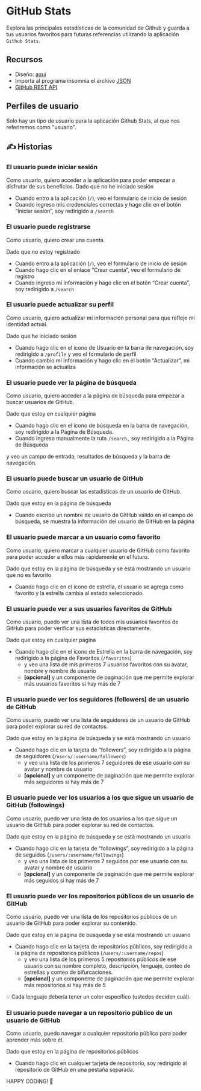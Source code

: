 # GitHub Stats

Explora las principales estadísticas de la comunidad de Github y guarda a tus usuarios favoritos para futuras referencias utilizando la aplicación `Github Stats`.

## Recursos

- Diseño: [aquí](https://www.figma.com/design/C8B1T1HFdUI2kaFGYwXOOI/Github-Stats?m=dev)
- Importa al programa insomnia el archivo [JSON](https://drive.google.com/file/d/1UWqGoX9QcBZtqjVsxRIOTfIR7vJggMjv/view?usp=sharing)
- [GitHub REST API](https://docs.github.com/en/rest)
  

## **Perfiles de usuario**

Solo hay un tipo de usuario para la aplicación Github Stats, al que nos referiremos como "usuario".


## ✍️ **Historias**

### **El usuario puede iniciar sesión**

Como usuario, quiero acceder a la aplicación para poder empezar a disfrutar de sus beneficios. Dado que no he iniciado sesión

- Cuando entro a la aplicación (`/`), veo el formulario de inicio de sesión
- Cuando ingreso mis credenciales correctas y hago clic en el botón “Iniciar sesión”, soy redirigido a `/search`
  

### **El usuario puede registrarse**

Como usuario, quiero crear una cuenta.

Dado que no estoy registrado

- Cuando entro a la aplicación (`/`), veo el formulario de inicio de sesión
- Cuando hago clic en el enlace “Crear cuenta”, veo el formulario de registro
- Cuando ingreso mi información y hago clic en el botón “Crear cuenta”, soy redirigido a `/search`
  

### **El usuario puede actualizar su perfil**

Como usuario, quiero actualizar mi información personal para que refleje mi identidad actual.

Dado que he iniciado sesión

- Cuando hago clic en el ícono de Usuario en la barra de navegación, soy redirigido a `/profile` y veo el formulario de perfil
- Cuando cambio mi información y hago clic en el botón “Actualizar”, mi información se actualiza


### **El usuario puede ver la página de búsqueda**

Como usuario, quiero acceder a la página de búsqueda para empezar a buscar usuarios de GitHub.

Dado que estoy en cualquier página

- Cuando hago clic en el ícono de búsqueda en la barra de navegación, soy redirigido a la Página de Búsqueda.
- Cuando ingreso manualmente la ruta `/search,` soy redirigido a la Página de Búsqueda

y veo un campo de entrada, resultados de búsqueda y la barra de navegación.


### **El usuario puede buscar un usuario de GitHub**

Como usuario, quiero buscar las estadísticas de un usuario de GitHub.

Dado que estoy en la página de búsqueda

- Cuando escribo un nombre de usuario de GitHub válido en el campo de búsqueda, se muestra la información del usuario de GitHub en la página


### **El usuario puede marcar a un usuario como favorito**

Como usuario, quiero marcar a cualquier usuario de GitHub como favorito para poder acceder a ellos más rápidamente en el futuro.

Dado que estoy en la página de búsqueda y se está mostrando un usuario que no es favorito

- Cuando hago clic en el ícono de estrella, el usuario se agrega como favorito y la estrella cambia al estado seleccionado.


### **El usuario puede ver a sus usuarios favoritos de GitHub**

Como usuario, puedo ver una lista de todos mis usuarios favoritos de GitHub para poder verificar sus estadísticas directamente.

Dado que estoy en cualquier página

- Cuando hago clic en el ícono de Estrella en la barra de navegación, soy redirigido a la página de Favoritos (`/favorites`)
    - y veo una lista de mis primeros 7 usuarios favoritos con su avatar, nombre y nombre de usuario
    - **[opcional]** y un componente de paginación que me permite explorar más usuarios favoritos si hay más de 7


### **El usuario puede ver los seguidores (followers) de un usuario de GitHub**

Como usuario, puedo ver una lista de seguidores de un usuario de GitHub para poder explorar su red de contactos.

Dado que estoy en la página de búsqueda y se está mostrando un usuario

- Cuando hago clic en la tarjeta de “followers”, soy redirigido a la página de seguidores (`/users/:username/followers`)
    - y veo una lista de los primeros 7 seguidores de ese usuario con su avatar y nombre de usuario
    - **[opcional]** y un componente de paginación que me permite explorar más seguidores si hay más de 7


### **El usuario puede ver los usuarios a los que sigue un usuario de GitHub (followings)**

Como usuario, puedo ver una lista de los usuarios a los que sigue un usuario de GitHub para poder explorar su red de contactos.

Dado que estoy en la página de búsqueda y se está mostrando un usuario

- Cuando hago clic en la tarjeta de “followings”, soy redirigido a la página de seguidos (`/users/:username/followings`)
    - y veo una lista de los primeros 7 seguidos por ese usuario con su avatar y nombre de usuario
    - **[opcional]** y un componente de paginación que me permite explorar más seguidos si hay más de 7


### **El usuario puede ver los repositorios públicos de un usuario de GitHub**

Como usuario, puedo ver una lista de los repositorios públicos de un usuario de GitHub para poder explorar su contenido.

Dado que estoy en la página de búsqueda y se está mostrando un usuario

- Cuando hago clic en la tarjeta de repositorios públicos, soy redirigido a la página de repositorios públicos (`/users/:username/repos`)
    - y veo una lista de los primeros 5 repositorios públicos de ese usuario con su nombre completo, descripción, lenguaje, conteo de estrellas y conteo de bifurcaciones.
    - **[opcional]** y un componente de paginación que me permite explorar más repositorios si hay más de 5

<aside>
💡 Cada lenguaje debería tener un color específico (ustedes deciden cuál).

</aside>


### **El usuario puede navegar a un repositorio público de un usuario de GitHub**

Como usuario, puedo navegar a cualquier repositorio público para poder aprender más sobre él.

Dado que estoy en la página de repositorios públicos

- Cuando hago clic en cualquier tarjeta de repositorio, soy redirigido al repositorio de GitHub en una pestaña separada.



HAPPY CODING! 🚀
